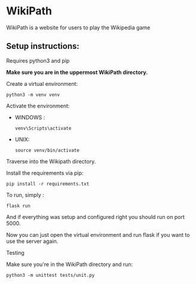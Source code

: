 # WikiPath

WikiPath is a website for users to play the Wikipedia game

## Setup instructions:

Requires python3 and pip

**Make sure you are in the uppermost WikiPath directory.**

Create a virtual environment:

```
python3 -m venv venv
```

Activate the environment:

- WINDOWS :

  ```
  venv\Scripts\activate
  ```

- UNIX:
  ```
  source venv/bin/activate
  ```

Traverse into the Wikipath directory.

Install the requirements via pip:

```
pip install -r requirements.txt
```


To run, simply :

```
flask run
```

And if everything was setup and configured right you should run on port 5000.

Now you can just open the virtual environment and run flask if you want to use the server again.

Testing

Make sure you're in the WikiPath directory and run:
```
python3 -m unittest tests/unit.py
```
